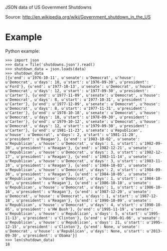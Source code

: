 JSON data of US Government Shutdowns

Source: http://en.wikipedia.org/wiki/Government_shutdown_in_the_US

# Example

Python example:

    >>> import json
    >>> data = file('shutdowns.json').read()
    >>> shutdown_data = json.loads(data)
    >>> shutdown_data
    [{u'end': u'1976-10-11', u'senate': u'Democrat', u'house': u'Democrat', u'days': 10, u'start': u'1976-09-30', u'president': u'Ford'}, {u'end': u'1977-10-13', u'senate': u'Democrat', u'house': u'Democrat', u'days': 12, u'start': u'1977-09-30', u'president': u'Carter'}, {u'end': u'1977-11-09', u'senate': u'Democrat', u'house': u'Democrat', u'days': 8, u'start': u'1977-10-31', u'president': u'Carter'}, {u'end': u'1977-12-09', u'senate': u'Democrat', u'house': u'Democrat', u'days': 8, u'start': u'1977-11-31', u'president': u'Carter'}, {u'end': u'1978-10-18', u'senate': u'Democrat', u'house': u'Democrat', u'days': 18, u'start': u'1978-09-30', u'president': u'Carter'}, {u'end': u'1979-10-12', u'senate': u'Democrat', u'house': u'Democrat', u'days': 12, u'start': u'1979-09-30', u'president': u'Carter'}, {u'end': u'1981-11-23', u'senate': u'Republican', u'house': u'Democrat', u'days': 2, u'start': u'1981-11-20', u'president': u'Reagan'}, {u'end': u'1983-10-02', u'senate': u'Republican', u'house': u'Democrat', u'days': 1, u'start': u'1982-09-30', u'president': u'Reagan'}, {u'end': u'1982-12-21', u'senate': u'Republican', u'house': u'Democrat', u'days': 3, u'start': u'1982-12-17', u'president': u'Reagan'}, {u'end': u'1983-11-14', u'senate': u'Republican', u'house': u'Democrat', u'days': 3, u'start': u'1983-11-10', u'president': u'Reagan'}, {u'end': u'1984-10-03', u'senate': u'Republican', u'house': u'Democrat', u'days': 2, u'start': u'1984-09-30', u'president': u'Reagan'}, {u'end': u'1984-10-05', u'senate': u'Republican', u'house': u'Democrat', u'days': 1, u'start': u'1984-10-03', u'president': u'Reagan'}, {u'end': u'1986-10-18', u'senate': u'Republican', u'house': u'Democrat', u'days': 1, u'start': u'1986-10-16', u'president': u'Reagan'}, {u'end': u'1987-12-20', u'senate': u'Democrat', u'house': u'Democrat', u'days': 1, u'start': u'1987-12-18', u'president': u'Reagan'}, {u'end': u'1990-10-09', u'senate': u'Republican', u'house': u'Democrat', u'days': 4, u'start': u'1990-10-05', u'president': u'HW Bush'}, {u'end': u'1995-11-19', u'senate': u'Republican', u'house': u'Republican', u'days': 5, u'start': u'1995-11-13', u'president': u'Clinton'}, {u'end': u'1996-01-06', u'senate': u'Republican', u'house': u'Republican', u'days': 21, u'start': u'1995-12-15', u'president': u'Clinton'}, {u'end': None, u'senate': u'Democrat', u'house': u'Republican', u'days': None, u'start': u'2013-09-30', u'president': u'Obama'}]
    >>> len(shutdown_data)
    18
